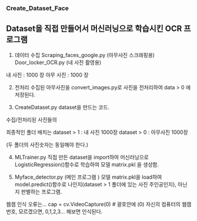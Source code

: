 ### Create_Dataset_Face
## Dataset을 직접 만들어서 머신러닝으로 학습시킨 OCR 프로그램

1. 데이터 수집
  Scraping_faces_google.py (아무사진 스크래핑용)
  Door_locker_OCR.py (내 사진 촬영용)
  
  내 사진 : 1000 장
  아무 사진 : 1000 장
  
2. 전처리
  수집된 아무사진을
  convert_images.py로 사진을 전처리하여
  data > 0 에 저장된다.
    
3. CreateDataset.py
  dataset을 만드는 코드.
  
  수집/전처리된 사진들의
  
  최종적인 폴더 배치는
  dataset > 1 : 내 사진 1000장
  dataset > 0 : 아무사진 1000장
  
  (두 폴더의 사진숫자는 동일해야 한다.)  

4. MLTrainer.py
  직접 만든 dataset을 import하여 머신러닝으로 LogisticRegression()함수로 학습하여
  모델 matrix.pkl 을 생성함.
  
5. Myface_detector.py (메인 프로그램 )
  모델 matrix.pkl을 load하여 model.predict()함수로 나인지(dataset > 1 폴더에 있는 사진 주인공인지),
  아닌지 판별하는 프로그램.
  
  웹캠 인식 오류는...
  cap = cv.VideoCapture(0) # 괄호안에 (0) 자신의 컴퓨터의 웹캠 번호, 모르겠으면, 0,1,2,3... 해보면 인식된다. 
